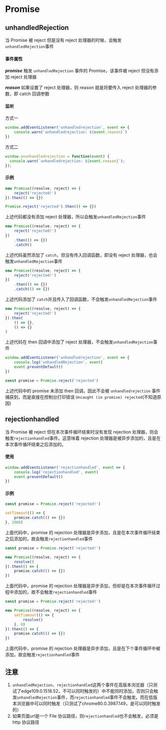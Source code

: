 # Promise

## unhandledRejection

当 Promise 被 reject 但是没有 reject 处理器的时候，会触发`unhandledRejection`事件

#### 事件属性

**_promise_**
触发 `unhandledRejection` 事件的 Promise，该事件被 reject 但没有添加 reject 处理器

**_reason_**
如果设置了 reject 处理器，则 reason 就是将要传入 reject 处理器的参数，即 catch 回调参数

#### 监听

方式一

```javascript
window.addEventListener('unhandledrejection', event => {
	console.warn(`unhandledrejection: ${event.reason}`)
})
```

方式二

```javascript
window.onunhandledrejection = function(event) {
  console.warn(`unhandledrejection: ${event.reason}`);
});
```

#### 示例

```javascript
new Promise((resolve, reject) => {
	reject('rejected!')
}).then(() => {})

Promise.reject('rejected').then(() => {})
```

上述代码都没有添加 reject 处理器，所以会触发`unhandledRejection`事件

```javascript
new Promise((resolve, reject) => {
	reject('rejected!')
})
	.then(() => {})
	.catch()
```

上述代码虽然添加了 `catch`，但没有传入回调函数，即没有 reject 处理器，也会触发`unhandledRejection`事件

```javascript
new Promise((resolve, reject) => {
	reject('rejected!')
})
	.then(() => {})
	.catch(() => {})
```

上述代码添加了 `catch`并且传入了回调函数，不会触发`unhandledRejection`事件

```javascript
new Promise((resolve, reject) => {
	reject('rejected!')
}).then(
	() => {},
	() => {}
)
```

上述代码在 then 回调中添加了 reject 处理器，不会触发`unhandledRejection`事件

```javascript
window.addEventListener('unhandledrejection', event => {
	console.log('unhandledRejection', event)
	event.preventDefault()
})

const promise = Promise.reject('rejected')
```

上述代码中的 promise 未添加 then 回调，因此不会被 `unhandledrejection` 事件捕获到，而是直接在控制台打印错误 `Uncaught (in promise) rejected`(不知道原因)

## rejectionhandled

当 Promise 被 reject 但在本次事件循环结束时没有发现 rejection 处理器，则会触发`rejectionhandled`事件。这意味着 rejection 处理器是被异步添加的，且是在本次事件循环结束之后添加的。

#### 使用

```javascript
window.addEventListener('rejectionhandled', event => {
	console.log('rejectionhandled', event)
	event.preventDefault()
})
```

#### 示例

```javascript
const promise = Promise.reject('rejected!')

setTimeout(() => {
	promise.catch(() => {})
}, 2000)
```

上面代码中，promise 的 rejection 处理器是异步添加，且是在本次事件循环结束之后添加的，故会触发`rejectionhandled`事件

```javascript
const promise = Promise.reject('rejected!')

new Promise((resolve, reject) => {
	resolve()
}).then(() => {
	promise.catch(() => {})
})
```

上面代码中，promise 的 rejection 处理器是异步添加，但却是在本次事件循环过程中添加的，故不会触发`rejectionhandled`事件

```javascript
const promise = Promise.reject('rejected!')

new Promise((resolve, reject) => {
	setTimeout(() => {
		resolve()
	}, 0)
}).then(() => {
	promise.catch(() => {})
})
```

上面代码中，promise 的 rejection 处理器是异步添加，且是在下个事件循环中被添加，故会触发`rejectionhandled`事件


## 注意

1. `unhandledRejection`、`rejectionhandled`这两个事件在高版本浏览器（只测试了edge109.0.1518.52，不可以同时触发的）中不能同时添加，否则只会触发`unhandledRejection`事件，而`rejectionhandled`事件不会触发。而在低版本浏览器中可以同时触发（只测试了chrome80.0.3987.149，是可以同时触发的）
2. 如果页面url是一个 File 协议路径，则`rejectionhandled`也不会触发，必须是 http 协议路径
